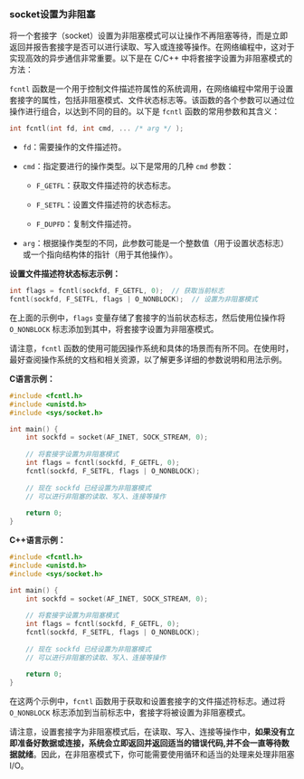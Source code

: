 ### socket设置为非阻塞

将一个套接字（socket）设置为非阻塞模式可以让操作不再阻塞等待，而是立即返回并报告套接字是否可以进行读取、写入或连接等操作。在网络编程中，这对于实现高效的异步通信非常重要。以下是在 C/C++ 中将套接字设置为非阻塞模式的方法：

`fcntl` 函数是一个用于控制文件描述符属性的系统调用，在网络编程中常用于设置套接字的属性，包括非阻塞模式、文件状态标志等。该函数的各个参数可以通过位操作进行组合，以达到不同的目的。以下是 `fcntl` 函数的常用参数和其含义：

```c
int fcntl(int fd, int cmd, ... /* arg */ );
```

- `fd`：需要操作的文件描述符。

- `cmd`：指定要进行的操作类型。以下是常用的几种 `cmd` 参数：

  - `F_GETFL`：获取文件描述符的状态标志。

  - `F_SETFL`：设置文件描述符的状态标志。

  - `F_DUPFD`：复制文件描述符。

- `arg`：根据操作类型的不同，此参数可能是一个整数值（用于设置状态标志）或一个指向结构体的指针（用于其他操作）。

**设置文件描述符状态标志示例：**

```c
int flags = fcntl(sockfd, F_GETFL, 0);  // 获取当前标志
fcntl(sockfd, F_SETFL, flags | O_NONBLOCK);  // 设置为非阻塞模式
```

在上面的示例中，`flags` 变量存储了套接字的当前状态标志，然后使用位操作将 `O_NONBLOCK` 标志添加到其中，将套接字设置为非阻塞模式。

请注意，`fcntl` 函数的使用可能因操作系统和具体的场景而有所不同。在使用时，最好查阅操作系统的文档和相关资源，以了解更多详细的参数说明和用法示例。

**C语言示例：**

```c
#include <fcntl.h>
#include <unistd.h>
#include <sys/socket.h>

int main() {
    int sockfd = socket(AF_INET, SOCK_STREAM, 0);
    
    // 将套接字设置为非阻塞模式
    int flags = fcntl(sockfd, F_GETFL, 0);
    fcntl(sockfd, F_SETFL, flags | O_NONBLOCK);
    
    // 现在 sockfd 已经设置为非阻塞模式
    // 可以进行非阻塞的读取、写入、连接等操作
    
    return 0;
}
```

**C++语言示例：**

```cpp
#include <fcntl.h>
#include <unistd.h>
#include <sys/socket.h>

int main() {
    int sockfd = socket(AF_INET, SOCK_STREAM, 0);
    
    // 将套接字设置为非阻塞模式
    int flags = fcntl(sockfd, F_GETFL, 0);
    fcntl(sockfd, F_SETFL, flags | O_NONBLOCK);
    
    // 现在 sockfd 已经设置为非阻塞模式
    // 可以进行非阻塞的读取、写入、连接等操作
    
    return 0;
}
```

在这两个示例中，`fcntl` 函数用于获取和设置套接字的文件描述符标志。通过将 `O_NONBLOCK` 标志添加到当前标志中，套接字将被设置为非阻塞模式。

请注意，设置套接字为非阻塞模式后，在读取、写入、连接等操作中，**如果没有立即准备好数据或连接，系统会立即返回并返回适当的错误代码,并不会一直等待数据就绪**。因此，在非阻塞模式下，你可能需要使用循环和适当的处理来处理非阻塞 I/O。